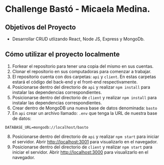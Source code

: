 # Challenge Bastó - Micaela Medina.

## Objetivos del Proyecto
- Desarrollar CRUD utlizando React, Node JS, Express y MongoDb.

## Cómo utilizar el proyecto localmente

 1. Forkear el repositorio para tener una copia del mismo en sus cuentas.
 2. Clonar el repositorio en sus computadoras para comenzar a trabajar.
 3. El repositorio cuenta con dos carpetas: `api` y `client`. En estas carpetas estará el código del back-end y el front-end respectivamente.
 4. Posicionarse dentro del directorio de `api` y realizar `npm install` para instalar las dependencias correspondientes.
 5. Posicionarse dentro del directorio de `client` y realizar `npm install` para instalar las dependencias correspondientes.
 6. Crear dentro de MongoDB una nueva base de datos denominada: `basto`
 7. En `api` crear un archivo llamado: `.env` que tenga la URL de nuestra base de datos:

```
DATABASE_URL=mongodb://localhost/basto
```
 8.  Posicionarse dentro del directorio de `api` y realizar `npm start` para iniciar el servidor. 
 Abrir [http://localhost:3001](http://localhost:3001) para visualizarlo en el navegador.
 9.  Posicionarse dentro del directorio de `client` y realizar `npm start` para iniciar el servidor. 
Abrir [http://localhost:3000](http://localhost:3000) para visualizarlo en el navegador.